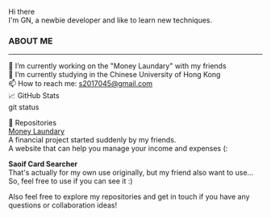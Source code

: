 Hi there \
I'm GN, a newbie developer and like to learn new techniques.

### ABOUT ME
----------
🔭 I’m currently working on the "Money Laundary" with my friends \
🌱 I’m currently studying in the Chinese University of Hong Kong\
📫 How to reach me: s2017045@gmail.com\
📈 GitHub Stats\
git status

📂 Repositories\
[Money Laundary](https://github.com/AvalonRuFae/MoneyLaundary) \
A financial project started suddenly by my friends. \
A website that can help you manage your income and expenses (:

**Saoif Card Searcher** \
That's actually for my own use originally, but my friend also want to use...\
So, feel free to use if you can see it :)

Also feel free to explore my repositories and get in touch if you have any questions or collaboration ideas!

<!--
**GN-ldft/GN-ldft** is a ✨ _special_ ✨ repository because its `README.md` (this file) appears on your GitHub profile.

Here are some ideas to get you started:

- 🔭 I’m currently working on ...
- 🌱 I’m currently learning ...
- 👯 I’m looking to collaborate on ...
- 🤔 I’m looking for help with ...
- 💬 Ask me about ...
- 📫 How to reach me: ...
- 😄 Pronouns: ...
- ⚡ Fun fact: ...
-->
